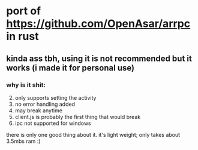 # port of https://github.com/OpenAsar/arrpc in rust

## kinda ass tbh, using it is not recommended but it works (i made it for personal use)

### why is it shit:
2. only supports setting the activity
3. no error handling added
4. may break anytime
5. client.js is probably the first thing that would break
6. ipc not supported for windows


there is only one good thing about it. it's light weight; only takes about 3.5mbs ram :)
